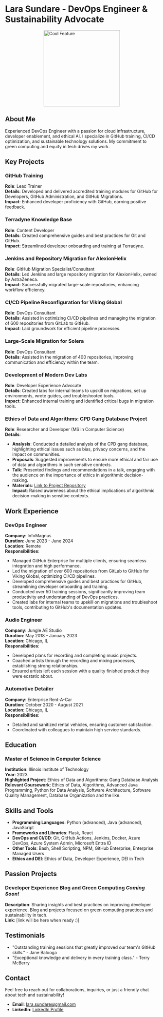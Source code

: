 # Lara Sundare - DevOps Engineer & Sustainability Advocate

<div style="display: flex; justify-content: center;">
  <img src="https://assets.bwbx.io/images/users/iqjWHBFdfxIU/iccKY2a064b0/v0/-999x-999.gif" alt="Cool Feature" width="250">
</div>


## About Me
Experienced DevOps Engineer with a passion for cloud infrastructure, developer enablement, and ethical AI. I specialize in GitHub training, CI/CD optimization, and sustainable technology solutions. My commitment to green computing and equity in tech drives my work.

## Key Projects

### GitHub Training
**Role**: Lead Trainer  
**Details**: Developed and delivered accredited training modules for GitHub for Developers, GitHub Administration, and GitHub Migrations.  
**Impact**: Enhanced developer proficiency with GitHub, earning positive feedback.

### Terradyne Knowledge Base
**Role**: Content Developer  
**Details**: Created comprehensive guides and best practices for Git and GitHub.  
**Impact**: Streamlined developer onboarding and training at Terradyne.

### Jenkins and Repository Migration for AlexionHelix
**Role**: GitHub Migration Specialist/Consultant  
**Details**: Led Jenkins and large repository migration for AlexionHelix, owned by AstraZeneca.  
**Impact**: Successfully migrated large-scale repositories, enhancing workflow efficiency.

### CI/CD Pipeline Reconfiguration for Viking Global
**Role**: DevOps Consultant  
**Details**: Assisted in optimizing CI/CD pipelines and managing the migration of 600 repositories from GitLab to GitHub.  
**Impact**: Laid groundwork for efficient pipeline processes.

### Large-Scale Migration for Solera
**Role**: DevOps Consultant  
**Details**: Assisted in the migration of 400 repositories, improving communication and efficiency within the team.

### Development of Modern Dev Labs
**Role**: Developer Experience Advocate  
**Details**: Created labs for internal teams to upskill on migrations, set up environments, wrote guides, and troubleshooted tools.  
**Impact**: Enhanced internal training and identified critical bugs in migration tools.

### Ethics of Data and Algorithms: CPD Gang Database Project
**Role**: Researcher and Developer (MS in Computer Science)  
**Details**:  
- **Analysis**: Conducted a detailed analysis of the CPD gang database, highlighting ethical issues such as bias, privacy concerns, and the impact on communities.  
- **Proposals**: Suggested improvements to ensure more ethical and fair use of data and algorithms in such sensitive contexts.  
- **Talk**: Presented findings and recommendations in a talk, engaging with the audience on the importance of ethics in algorithmic decision-making.  
- **Materials**: [Link to Project Repository](https://github.com/lara-sundare6/cpd-gang-database-analysis)  
**Impact**: Raised awareness about the ethical implications of algorithmic decision-making in sensitive contexts.

## Work Experience

### DevOps Engineer
**Company**: InfoMagnus  
**Duration**: June 2023 - June 2024  
**Location**: Remote  
**Responsibilities**:
- Managed GitHub Enterprise for multiple clients, ensuring seamless integration and high performance.
- Led the migration of over 600 repositories from GitLab to GitHub for Viking Global, optimizing CI/CD pipelines.
- Developed comprehensive guides and best practices for GitHub, streamlining developer onboarding and training.
- Conducted over 50 training sessions, significantly improving team productivity and understanding of DevOps practices.
- Created labs for internal teams to upskill on migrations and troubleshoot tools, contributing to GitHub's documentation updates.

### Audio Engineer
**Company**: Jungle AE Studio  
**Duration**: May 2018 - January 2023  
**Location**: Chicago, IL  
**Responsibilities**:
- Developed plans for recording and completing music projects.
- Coached artists through the recording and mixing processes, establishing strong relationships.
- Ensured artists left each session with a quality finished product they were ecstatic about.

### Automotive Detailer
**Company**: Enterprise Rent-A-Car  
**Duration**: October 2020 - August 2021  
**Location**: Chicago, IL  
**Responsibilities**:
- Detailed and sanitized rental vehicles, ensuring customer satisfaction.
- Coordinated with colleagues to maintain high service standards.


## Education

### Master of Science in Computer Science
**Institution**: Illinois Institute of Technology  
**Year**: 2023  
**Highlighted Project**: Ethics of Data and Algorithms: Gang Database Analysis  
**Relevant Coursework**: Ethics of Data, Algorithms, Advanced Java Programming, Python for Data Analysis, Software Architecture, Software Quality Management, Database Organization and the like.

## Skills and Tools

- **Programming Languages**: Python (advanced), Java (advanced), JavaScript
- **Frameworks and Libraries**: Flask, React
- **DevOps and CI/CD**: Git, GitHub Actions, Jenkins, Docker, Azure DevOps, Azure System Admin, Microsoft Entra ID
- **Other Tools**: Bash, Shell Scripting, NPM, GitHub Enterprise, Enterprise Managed Users
- **Ethics and DEI**: Ethics of Data, Developer Experience, DEI in Tech

## Passion Projects

### Developer Experience Blog and Green Computing *Coming Soon!*
**Description**: Sharing insights and best practices on improving developer experience. Blog and projects focused on green computing practices and sustainability in tech.  
**Link**: [link will be here when ready :)]

## Testimonials

- "Outstanding training sessions that greatly improved our team's GitHub skills." - Jane Balooga
- "Exceptional knowledge and delivery in every training class." - Terry McBerry

## Contact

Feel free to reach out for collaborations, inquiries, or just a friendly chat about tech and sustainability!

- **Email**: [lara.sundare@gmail.com](mailto:lara.sundare@gmail.com)
- **LinkedIn**: [LinkedIn Profile](https://www.linkedin.com/in/lara-sundare6/)
